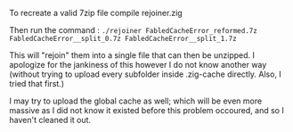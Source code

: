 To recreate a valid 7zip file compile rejoiner.zig

Then run the command :
```./rejoiner FabledCacheError_reformed.7z FabledCacheError__split_0.7z FabledCacheError__split_1.7z```

This will "rejoin" them into a single file that can then be unzipped. I apologize for the jankiness of this however I do not know another way (without trying to upload every subfolder inside .zig-cache directly. Also, I tried that first.)

I may try to upload the global cache as well; which will be even more massive as I did not know it existed before this problem occoured, and so I haven't cleaned it out.
